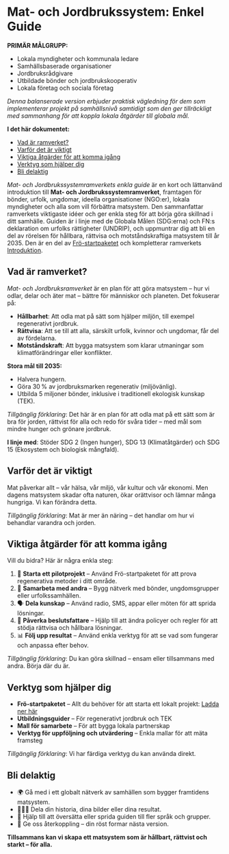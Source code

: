 # Mat- och Jordbrukssystem: Enkel Guide  

**PRIMÄR MÅLGRUPP:**
- Lokala myndigheter och kommunala ledare
- Samhällsbaserade organisationer
- Jordbruksrådgivare
- Utbildade bönder och jordbrukskooperativ
- Lokala företag och sociala företag

*Denna balanserade version erbjuder praktisk vägledning för dem som implementerar projekt på samhällsnivå samtidigt som den ger tillräckligt med sammanhang för att koppla lokala åtgärder till globala mål.*

**I det här dokumentet:**

* [Vad är ramverket?](#vad-ar-ramverket)
* [Varför det är viktigt](#varfor-det-ar-viktigt)
* [Viktiga åtgärder för att komma igång](#viktiga-atgarder-for-att-komma-igang)
* [Verktyg som hjälper dig](#verktyg-som-hjalper-dig)
* [Bli delaktig](#bli-delaktig)

*Mat- och Jordbrukssystemramverkets enkla guide* är en kort och lättanvänd introduktion till **Mat- och Jordbrukssystemramverket**, framtagen för bönder, urfolk, ungdomar, ideella organisationer (NGO\:er), lokala myndigheter och alla som vill förbättra matsystem. Den sammanfattar ramverkets viktigaste idéer och ger enkla steg för att börja göra skillnad i ditt samhälle. Guiden är i linje med de Globala Målen (SDG\:erna) och FN\:s deklaration om urfolks rättigheter (UNDRIP), och uppmuntrar dig att bli en del av rörelsen för hållbara, rättvisa och motståndskraftiga matsystem till år 2035. Den är en del av [Frö-startpaketet](/frameworks/tools/food-systems/seed-kit-en.zip) och kompletterar ramverkets [Introduktion](/frameworks/docs/implementation/food-systems#01-introduction).

## Vad är ramverket?

*Mat- och Jordbruksramverket* är en plan för att göra matsystem – hur vi odlar, delar och äter mat – bättre för människor och planeten. Det fokuserar på:

* **Hållbarhet**: Att odla mat på sätt som hjälper miljön, till exempel regenerativt jordbruk.
* **Rättvisa**: Att se till att alla, särskilt urfolk, kvinnor och ungdomar, får del av fördelarna.
* **Motståndskraft**: Att bygga matsystem som klarar utmaningar som klimatförändringar eller konflikter.

**Stora mål till 2035:**

* Halvera hungern.
* Göra 30 % av jordbruksmarken regenerativ (miljövänlig).
* Utbilda 5 miljoner bönder, inklusive i traditionell ekologisk kunskap (TEK).

*Tillgänglig förklaring*: Det här är en plan för att odla mat på ett sätt som är bra för jorden, rättvist för alla och redo för svåra tider – med mål som mindre hunger och grönare jordbruk.

**I linje med**: Stöder SDG 2 (Ingen hunger), SDG 13 (Klimatåtgärder) och SDG 15 (Ekosystem och biologisk mångfald).

## Varför det är viktigt

Mat påverkar allt – vår hälsa, vår miljö, vår kultur och vår ekonomi. Men dagens matsystem skadar ofta naturen, ökar orättvisor och lämnar många hungriga. Vi kan förändra detta.

*Tillgänglig förklaring*: Mat är mer än näring – det handlar om hur vi behandlar varandra och jorden.

## Viktiga åtgärder för att komma igång

Vill du bidra? Här är några enkla steg:

1. 🌱 **Starta ett pilotprojekt** – Använd Frö-startpaketet för att prova regenerativa metoder i ditt område.
2. 🤝 **Samarbeta med andra** – Bygg nätverk med bönder, ungdomsgrupper eller urfolkssamhällen.
3. 🗣️ **Dela kunskap** – Använd radio, SMS, appar eller möten för att sprida lösningar.
4. 📣 **Påverka beslutsfattare** – Hjälp till att ändra policyer och regler för att stödja rättvisa och hållbara lösningar.
5. 📊 **Följ upp resultat** – Använd enkla verktyg för att se vad som fungerar och anpassa efter behov.

*Tillgänglig förklaring*: Du kan göra skillnad – ensam eller tillsammans med andra. Börja där du är.

## Verktyg som hjälper dig

* **Frö-startpaketet** – Allt du behöver för att starta ett lokalt projekt: [Ladda ner här](#)
* **Utbildningsguider** – För regenerativt jordbruk och TEK
* **Mall för samarbete** – För att bygga lokala partnerskap
* **Verktyg för uppföljning och utvärdering** – Enkla mallar för att mäta framsteg

*Tillgänglig förklaring*: Vi har färdiga verktyg du kan använda direkt.

## Bli delaktig

* 🌍 Gå med i ett globalt nätverk av samhällen som bygger framtidens matsystem.
* 🧑🏽‍🌾 Dela din historia, dina bilder eller dina resultat.
* 🔄 Hjälp till att översätta eller sprida guiden till fler språk och grupper.
* 💬 Ge oss återkoppling – din röst formar nästa version.

**Tillsammans kan vi skapa ett matsystem som är hållbart, rättvist och starkt – för alla.**

